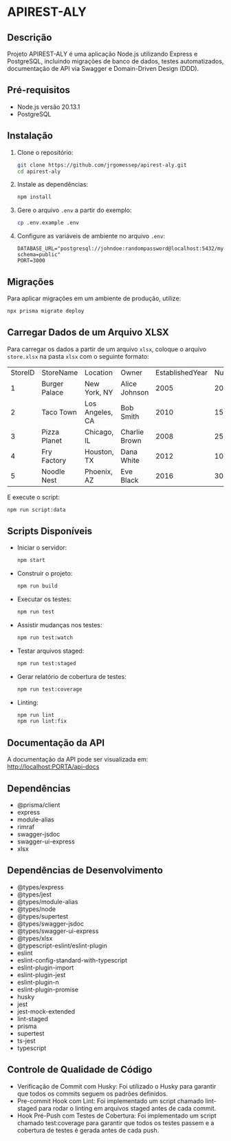 
# APIREST-ALY

## Descrição

Projeto APIREST-ALY é uma aplicação Node.js utilizando Express e PostgreSQL, incluindo migrações de banco de dados, testes automatizados, documentação de API via Swagger e Domain-Driven Design (DDD).

## Pré-requisitos

- Node.js versão 20.13.1
- PostgreSQL

## Instalação

1. Clone o repositório:
    ```bash
    git clone https://github.com/jrgomessep/apirest-aly.git
    cd apirest-aly
    ```

2. Instale as dependências:
    ```bash
    npm install
    ```

3. Gere o arquivo `.env` a partir do exemplo:
    ```bash
    cp .env.example .env
    ```

4. Configure as variáveis de ambiente no arquivo `.env`:
    ```env
    DATABASE_URL="postgresql://johndoe:randompassword@localhost:5432/mydb?schema=public"
    PORT=3000
    ```

## Migrações

Para aplicar migrações em um ambiente de produção, utilize:
```bash
npx prisma migrate deploy
```

## Carregar Dados de um Arquivo XLSX

Para carregar os dados a partir de um arquivo `xlsx`, coloque o arquivo `store.xlsx` na pasta `xlsx` com o seguinte formato:

| | | | | | |
|-|-|-|-|-|-|
|StoreID|StoreName|Location|Owner|EstablishedYear|NumberOfEmployees|
|1|Burger Palace|New York, NY|Alice Johnson|2005|20|
|2|Taco Town|Los Angeles, CA|Bob Smith|2010|15|
|3|Pizza Planet|Chicago, IL|Charlie Brown|2008|25|
|4|Fry Factory|Houston, TX|Dana White|2012|10|
|5|Noodle Nest|Phoenix, AZ|Eve Black|2016|30|


E execute o script:
```bash
npm run script:data
```

## Scripts Disponíveis

- Iniciar o servidor:
    ```bash
    npm start
    ```

- Construir o projeto:
    ```bash
    npm run build
    ```

- Executar os testes:
    ```bash
    npm run test
    ```

- Assistir mudanças nos testes:
    ```bash
    npm run test:watch
    ```

- Testar arquivos staged:
    ```bash
    npm run test:staged
    ```

- Gerar relatório de cobertura de testes:
    ```bash
    npm run test:coverage
    ```

- Linting:
    ```bash
    npm run lint
    npm run lint:fix
    ```

## Documentação da API

A documentação da API pode ser visualizada em:
[http://localhost:PORTA/api-docs](http://localhost:PORTA/api-docs)

## Dependências

- @prisma/client
- express
- module-alias
- rimraf
- swagger-jsdoc
- swagger-ui-express
- xlsx

## Dependências de Desenvolvimento

- @types/express
- @types/jest
- @types/module-alias
- @types/node
- @types/supertest
- @types/swagger-jsdoc
- @types/swagger-ui-express
- @types/xlsx
- @typescript-eslint/eslint-plugin
- eslint
- eslint-config-standard-with-typescript
- eslint-plugin-import
- eslint-plugin-jest
- eslint-plugin-n
- eslint-plugin-promise
- husky
- jest
- jest-mock-extended
- lint-staged
- prisma
- supertest
- ts-jest
- typescript

## Controle de Qualidade de Código
- Verificação de Commit com Husky: Foi utilizado o Husky para garantir que todos os commits seguem os padrões definidos.
- Pre-commit Hook com Lint: Foi implementado um script chamado lint-staged para rodar o linting em arquivos staged antes de cada commit.
- Hook Pré-Push com Testes de Cobertura: Foi implementado um script chamado test:coverage para garantir que todos os testes passem e a cobertura de testes é gerada antes de cada push.

